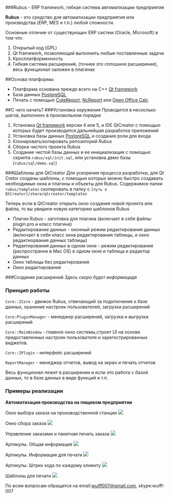 ###Rubus - ERP framework, гибкая система автоматизации предприятия

**Rubus** - это средство для автоматизации предприятия или производства (ERP, MES и т.п.) любой сложности.

Основные отличие от существующих ERP систем (Oracle, Microsoft) в том что:

1. Открытый код (GPL)
2. Qt framework, позволяющий выполнить любые поставленные задачи
3. Кросплатформенность
4. Гибкая система расширений, (точнее это сплошное расширение), весь функционал заложен в плагинах

##Основа платформы:
* Платформа основана прежде всего на С++ [Qt framework](http://qt-project.org/)
* База данных [PostgreSQL](www.postgresql.org/)
* Печать с помощью [CuteReport](http://cute-report.com/), [NcReport](https://www.nocisoft.com) или [Open Office Calc](https://www.openoffice.org/product/calc.html)

##С чего начать?
###Установка окружения
Проводится в несколько шагов, выполненх в произвольном порядке

1. Установка [Qt framework](http://qt-project.org/) версии 4 или 5, и IDE QtCreator с помощью которых будет производится дальнейшая разработка приложений
2. Установка базы данных [PostgreSQL](www.postgresql.org/) и создание роли для входа
3. Клонировать/копировать репозиторий Rubus
4. Сборка чистого проекта Rubus
5. Создание чистой базы данных и ее инициализация с помощью скрипта `rubus/sql/init.sql`, или установка демо базы (`rubus/sql/demo.sql`)

###Шаблоны для QtCreator
Для ускорения процесса разработки, для Qt Cretor созданы шаблоны, с помощью которых можно быстро создавать необходимые окна и плагины и объекты для Rubus.
Содержимое папки `rubus/templates` скопировать в папку с `[путь к QtCreator]/share/qtcreator/templates`

Теперь если в QtCreator открыть окно создания новой проекта или файла, то вы увидиnе новую категорию шаблонов Rubus

* Плагин Rubus - заготовка для плагина (включает в себя файлы: plugin.pro и класс плагина)
* Редактирование данных - оконный режим редактирования данных (включает в себя класс окна редактирования таблицы, и окно редактиорвания данных таблицы)
* Редактирования данных в одном окне - режим редактирования (распространне в Mac OS) в одном окне и таблица и редактор данных
* Окно таблицы без редактирования
* Окно редактирования


###Создание расширений
*Здесь скоро будет информацидя*

### Принцип работы
`Core::ICore` - движок Rubus, отвечающий за подключение к базе данных, хранение настроек пользователей, загрузка расширений

`Core:PluginManager` - менеджер расширений, загрузка и выгрузка расширений

`Core::MainWindow` - главное окно системы,строит UI на основе предоставленных настроек пользователя и зарегестрированных виджетов.

`Core::IPlugin` - интерфейс расширений

`ReportManager` - менеджер отчетов, вывод на экран и печать отчетов

Весь функционал лежит в расширении и если это работа с базой данных, то в базе данных в виде функций и т.п.

### Примеры реализации
**Автоматизация производства на пищевом предприятии**

Окно выбора заказа на производственной станции
![](https://dl.dropboxusercontent.com/u/46167769/rubus/1.png)

Окно сбора заказа
![](https://dl.dropboxusercontent.com/u/46167769/rubus/2.png)

Управление заказами и пакетная печать заказа
![](https://dl.dropboxusercontent.com/u/46167769/rubus/3.png)

Артикулы. Общая информация
![](https://dl.dropboxusercontent.com/u/46167769/rubus/5.png)

Артикулы. Информация для печати
![](https://dl.dropboxusercontent.com/u/46167769/rubus/7.png)

Артикулы. Штрих кода по каждому клиенту
![](https://dl.dropboxusercontent.com/u/46167769/rubus/6.png)

Шаблоны для печати
![](https://dl.dropboxusercontent.com/u/46167769/rubus/9.png)

По всем вопросам обращятся на email:wulff007@gmail.com, skype:wulff-007





